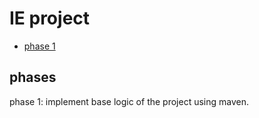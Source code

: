 # IE project
- [phase 1](#phase-1)

## phases
phase 1: implement base logic of the project using maven.